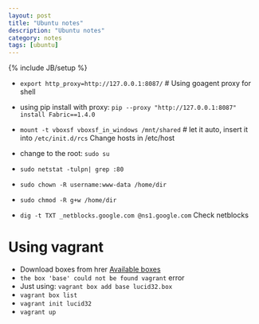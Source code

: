 ```yaml
---
layout: post
title: "Ubuntu notes"
description: "Ubuntu notes"
category: notes
tags: [ubuntu]
---
```

{% include JB/setup %}

- `export http_proxy=http://127.0.0.1:8087/` # Using goagent proxy for shell
- using pip install with proxy:  `pip --proxy "http://127.0.0.1:8087" install Fabric==1.4.0`

- `mount -t vboxsf vboxsf_in_windows /mnt/shared` # let it auto, insert it into `/etc/init.d/rcs`
Change hosts in /etc/host
- change to the root: `sudo su`
- `sudo netstat -tulpn| grep :80`
- `sudo chown -R username:www-data /home/dir`
- `sudo chmod -R g+w /home/dir`
- `dig -t TXT _netblocks.google.com @ns1.google.com` Check netblocks


Using vagrant
=============
- Download boxes from hrer [Available boxes](https://github.com/mitchellh/vagrant/wiki/Available-Vagrant-Boxes)
- `the box 'base' could not be found vagrant` error
- Just using: `vagrant box add base lucid32.box`  
- `vagrant box list`
- `vagrant init lucid32`
- `vagrant up`

